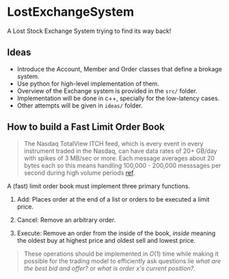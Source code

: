 # LostExchangeSystem
A Lost Stock Exchange System trying to find its way back!

## Ideas

* Introduce the Account, Member and Order classes that define a brokage system.
* Use python for high-level implementation of them. 
* Overview of the Exchange system is provided in the `src/` folder.
* Implementation will be done in c++, specially for the low-latency cases.
* Other attempts will be given in `ideas/` folder.


## How to build a Fast Limit Order Book 

> The Nasdaq TotalView ITCH feed, which is every event in every instrument traded
 in the Nasdaq, can have data rates of 20+ GB/day with spikes of 3 MB/sec or more.
 Each message averages about 20 bytes each so this means handling
 100,000 - 200,000 messsages per second during high volume
 periods [ref](https://web.archive.org/web/20110219155647/http://howtohft.wordpress.com/author/howtohft/).

A (fast) limit order book must implement three primary functions.

1. Add: Places order at the end of a list or orders to be 
    executed a limit price.

2. Cancel: Remove an arbitrary order.

3. Execute: Remove an order from the inside of the book, *inside* meaning
    the oldest buy at highest price and oldest sell and lowest price.

> These operations should be implemented in $O(1)$ time while making it
 possible for the trading model to efficiently ask questions lie
 *what are the best bid and offer?* or *what is order x's current position?*.



